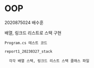 # OOP
2020875024 배수훈

  배열, 링크드 리스트로 스택 구현
 
    Program.cs 테스트 코드
  
    report1_20230327_stack
  
      각각 배열 스택, 링크드 리스트 스택 클래스 파일
